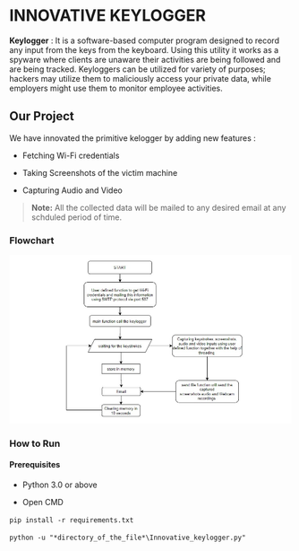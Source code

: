 # INNOVATIVE KEYLOGGER
**Keylogger** : It is a software-based computer program designed to record any input from the keys from the keyboard. Using this utility it works as a spyware where clients are unaware their activities are being followed and are being tracked. Keyloggers can be utilized for variety of purposes; hackers may utilize them to maliciously access your private data, while employers might use them to monitor employee activities.

## Our Project
We have innovated the primitive kelogger by adding new features :
- Fetching Wi-Fi credentials

- Taking Screenshots of the victim machine

- Capturing Audio and Video
> **Note:** All the collected data will be mailed to any desired email at any schduled period of time.

### Flowchart
![](Flowchart.jpeg)

### How to Run
#### Prerequisites
- Python 3.0 or above

- Open CMD

 `pip install -r requirements.txt` 
 
 `python -u "*directory_of_the_file*\Innovative_keylogger.py"`

